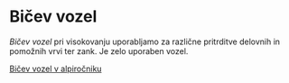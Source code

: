 # Bičev vozel

_Bičev vozel_ pri visokovanju uporabljamo za različne pritrditve delovnih in
pomožnih vrvi ter zank. Je zelo uporaben vozel.

[Bičev vozel v alpiročniku](https://alpirocnik.rasica.org/wiki/Vrvi,_vozli_in_njihova_uporaba#Bi.C4.8Dev_vozel)

